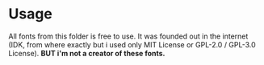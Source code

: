 # Usage
All fonts from this folder is free to use. It was founded out in the internet (IDK, from where exactly but i used only MIT License or GPL-2.0 / GPL-3.0 License).
**BUT i'm not a creator of these fonts.**